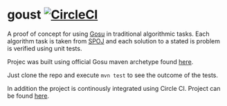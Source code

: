 # goust [![CircleCI](https://circleci.com/gh/ndrwtrsk/goust/tree/master.svg?style=svg)](https://circleci.com/gh/ndrwtrsk/goust/tree/master)
A proof of concept for using [Gosu](https://gosu-lang.github.io) in traditional algorithmic tasks. 
Each algorithm task is taken from [SPOJ](http://www.spoj.com) and each solution to a stated is problem is verified using unit tests.

Projec was built using official Gosu maven archetype found [here](https://github.com/gosu-lang/gosu-archetype-simple).

Just clone the repo and execute `mvn test` to see the outcome of the tests.

In addition the project is continously integrated using Circle CI. Project can be found [here](https://circleci.com/gh/ndrwtrsk/goust).
